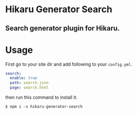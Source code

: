 Hikaru Generator Search
=======================

Search generator plugin for Hikaru.
-----------------------------------

# Usage

First go to your site dir and add following to your `config.yml`.

```yaml
search:
  enable: true
  path: search.json
  page: search.html
```

then run this command to install it.

```
$ npm i -s hikaru-generator-search
```
